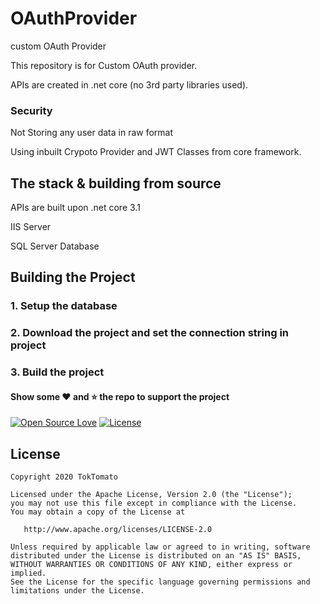 # OAuthProvider
custom OAuth Provider

This repository is for Custom OAuth provider.

APIs are created in .net core (no 3rd party libraries used).

### Security 
Not Storing any user data in raw format

Using inbuilt Crypoto Provider and JWT Classes from core framework.

## The stack & building from source 
APIs are built upon .net core 3.1

IIS Server

SQL Server Database

## Building the Project

### 1. Setup the database
### 2. Download the project and set the connection string in project
### 3. Build the project

#### Show some :heart: and :star: the repo to support the project
[![Open Source Love](https://badges.frapsoft.com/os/v1/open-source.svg?v=102)](https://opensource.org/licenses/Apache-2.0)
[![License](https://img.shields.io/badge/license-Apache%202.0-blue.svg)](https://github.com/niravmadariya/sharepay-api/blob/master/LICENSE)

## License

```
Copyright 2020 TokTomato

Licensed under the Apache License, Version 2.0 (the "License");
you may not use this file except in compliance with the License.
You may obtain a copy of the License at

   http://www.apache.org/licenses/LICENSE-2.0

Unless required by applicable law or agreed to in writing, software
distributed under the License is distributed on an "AS IS" BASIS,
WITHOUT WARRANTIES OR CONDITIONS OF ANY KIND, either express or implied.
See the License for the specific language governing permissions and
limitations under the License.

```
